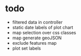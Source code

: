 # todo

- filtered data in controller
- static date labels of plot chart
- map selection over css classes
- map generate geoJSON
- exclude features map
- plot set labels
